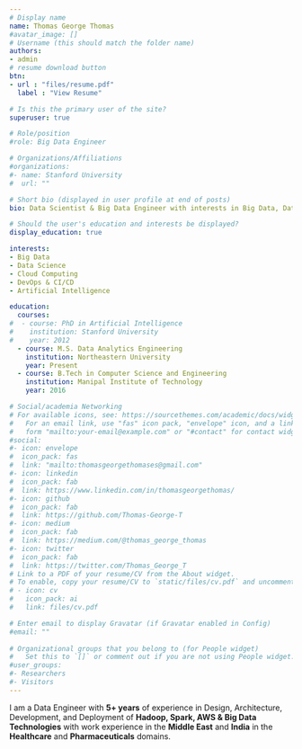 ```yaml
---
# Display name
name: Thomas George Thomas
#avatar_image: []
# Username (this should match the folder name)
authors:
- admin
# resume download button
btn:
- url : "files/resume.pdf" 
  label : "View Resume"

# Is this the primary user of the site?
superuser: true

# Role/position
#role: Big Data Engineer

# Organizations/Affiliations
#organizations:
#- name: Stanford University
#  url: ""

# Short bio (displayed in user profile at end of posts)
bio: Data Scientist & Big Data Engineer with interests in Big Data, Data Science, Cloud Computing, Machine Learning, AI and DevOps.

# Should the user's education and interests be displayed?
display_education: true

interests:
- Big Data
- Data Science
- Cloud Computing
- DevOps & CI/CD
- Artificial Intelligence

education:
  courses:
#  - course: PhD in Artificial Intelligence
#    institution: Stanford University
#    year: 2012
  - course: M.S. Data Analytics Engineering
    institution: Northeastern University
    year: Present
  - course: B.Tech in Computer Science and Engineering
    institution: Manipal Institute of Technology
    year: 2016

# Social/academia Networking
# For available icons, see: https://sourcethemes.com/academic/docs/widgets/#icons
#   For an email link, use "fas" icon pack, "envelope" icon, and a link in the
#   form "mailto:your-email@example.com" or "#contact" for contact widget.
#social: 
#- icon: envelope
#  icon_pack: fas
#  link: "mailto:thomasgeorgethomases@gmail.com"
#- icon: linkedin
#  icon_pack: fab
#  link: https://www.linkedin.com/in/thomasgeorgethomas/
#- icon: github
#  icon_pack: fab
#  link: https://github.com/Thomas-George-T
#- icon: medium
#  icon_pack: fab
#  link: https://medium.com/@thomas_george_thomas
#- icon: twitter
#  icon_pack: fab
#  link: https://twitter.com/Thomas_George_T
# Link to a PDF of your resume/CV from the About widget.
# To enable, copy your resume/CV to `static/files/cv.pdf` and uncomment the lines below  
# - icon: cv
#   icon_pack: ai
#   link: files/cv.pdf

# Enter email to display Gravatar (if Gravatar enabled in Config)
#email: ""
  
# Organizational groups that you belong to (for People widget)
#   Set this to `[]` or comment out if you are not using People widget.  
#user_groups:
#- Researchers
#- Visitors
---
```


I am a Data Engineer with **5+ years** of experience in Design, Architecture, Development, and Deployment of **Hadoop, Spark, AWS &  Big Data Technologies** with work experience in the **Middle East** and **India** in the **Healthcare** and **Pharmaceuticals** domains.
